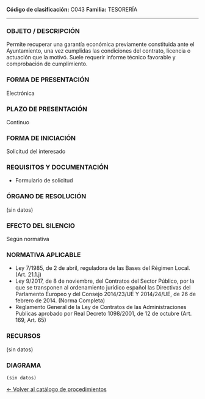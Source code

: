
**Código de clasificación:** C043
**Familia:** TESORERÍA

---

### OBJETO / DESCRIPCIÓN

Permite recuperar una garantía económica previamente constituida ante el Ayuntamiento, una vez cumplidas las condiciones del contrato, licencia o actuación que la motivó. Suele requerir informe técnico favorable y comprobación de cumplimiento.

### FORMA DE PRESENTACIÓN

Electrónica

### PLAZO DE PRESENTACIÓN

Continuo

### FORMA DE INICIACIÓN

Solicitud del interesado

### REQUISITOS Y DOCUMENTACIÓN

- Formulario de solicitud

### ÓRGANO DE RESOLUCIÓN

(sin datos)

### EFECTO DEL SILENCIO

Según normativa

### NORMATIVA APLICABLE

- Ley 7/1985, de 2 de abril, reguladora de las Bases del Régimen Local. (Art. 21.1.j)
- Ley 9/2017, de 8 de noviembre, del Contratos del Sector Público, por la que se transponen al ordenamiento jurídico español las Directivas del Parlamento Europeo y del Consejo 2014/23/UE Y 2014/24/UE, de 26 de febrero de 2014. (Norma Completa)
- Reglamento General de la Ley de Contratos de las Administraciones Publicas aprobado por Real Decreto 1098/2001, de 12 de octubre (Art. 169, Art. 65)

### RECURSOS

(sin datos)

### DIAGRAMA

```mermaid
(sin datos)
```

[← Volver al catálogo de procedimientos](../buscador.md)